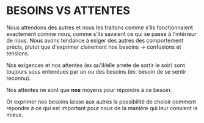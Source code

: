 # BESOINS VS ATTENTES

Nous attendons des autres et nous les traitons comme s'ils fonctionnaient exactement comme nous, comme s'ils savaient ce qui se passe à l'intérieur de nous. Nous avons tendance à exiger des autres des comportement précis, plutot que d'exprimer clairement nos besoins -> confusions et tensions.

Nos exigences et nos attentes (ex qu'il/elle arrete de sortir le soir) sont toujours sous entendues par un ou des besoins (ex: besoin de se sentir reconnu).

Nos attentes ne sont que **nos** moyens pour répondre à ce besoin.

Or exprimer nos besoins laisse aux autres la possibilité de choisir comment répondre à ce qui est important pour nous de la manière qui leur convient le mieux.

